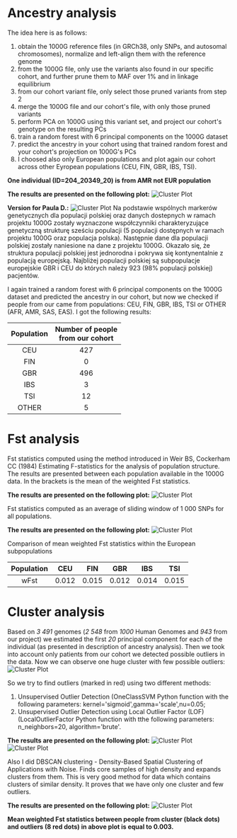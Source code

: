 # Ancestry analysis #


The idea here is as follows:
1. obtain the 1000G reference files (in GRCh38, only SNPs, and autosomal chromosomes), normalize and left-align them with the reference genome
2. from the 1000G file, only use the variants also found in our specific cohort, and further prune them to MAF over 1% and in linkage equilibrium
3. from our cohort variant file, only select those pruned variants from step 2
4. merge the 1000G file and our cohort's file, with only those pruned variants
5. perform PCA on 1000G using this variant set, and project our cohort's genotype on the resulting PCs
6. train a random forest with 6 principal components on the 1000G dataset
7. predict the ancestry in your cohort using that trained random forest and your cohort's projection on 1000G's PCs
8. I choosed also only European populations and plot again our cohort across other Eyropean populations (CEU, FIN, GBR, IBS, TSI). 

**One individual (ID=204_20349_20) is from AMR not EUR population**

**The results are presented on the following plot:**
![Cluster Plot](https://github.com/MNMdiagnostics/NaszeGenomy/blob/main/ClusterAnalysis/ancestryPCAFULL.jpeg) 

**Version for Paula D.:**
![Cluster Plot](https://github.com/MNMdiagnostics/NaszeGenomy/blob/main/ClusterAnalysis/ancestryPCAFULLpop.jpeg) 
Na podstawie wspólnych markerów genetycznych dla populacji polskiej oraz danych dostepnych w ramach projektu 1000G zostały wyznaczone współczynniki charakteryzujące genetyczną strukturę sześciu populacji (5 populacji dostępnych w ramach projektu 1000G oraz populacja polska). Następnie dane dla populacji polskiej zostały naniesione na dane z projektu 1000G. Okazało się, że struktura populacji polskiej jest jednorodna i pokrywa się kontynentalnie z populacją europejską. Najbliżej populacji polskiej są subpopulacje europejskie GBR i CEU do których należy 923 (98% populacji polskiej) pacjentów.

I again trained a random forest with 6 principal components on the 1000G dataset and predicted the ancestry in our cohort, but now we checked if people from our came from populations: CEU, FIN, GBR, IBS, TSI or OTHER (AFR, AMR, SAS, EAS). I got the following results:

| Population | Number of people <br /> from our cohort |
| :---: | :---: |
| CEU | 427 | 
| FIN | 0 |
| GBR | 496 |
| IBS | 3 |
| TSI | 12 |
| OTHER | 5|

# Fst analysis #
Fst statistics computed using the method introduced in Weir BS, Cockerham CC (1984) Estimating F-statistics for the analysis of population structure. The results are presented between each population available in the 1000G data. In the brackets is the mean of the weighted Fst statistics.

**The results are presented on the following plot:**
![Cluster Plot](https://github.com/MNMdiagnostics/NaszeGenomy/blob/main/ClusterAnalysis/FST2.jpeg)

Fst statistics computed as an average of sliding window of 1 000 SNPs for all populations.

**The results are presented on the following plot:**
![Cluster Plot](https://github.com/MNMdiagnostics/NaszeGenomy/blob/main/ClusterAnalysis/FST222.jpeg)

Comparison of mean weighted Fst statistics within the European subpopulations

| Population | CEU | FIN | GBR | IBS | TSI |
| :---: | :---: | :---: | :---: | :---: | :---: |
| wFst | 0.012 | 0.015 | 0.012 | 0.014 | 0.015 | 

# Cluster analysis #
Based on *3 491* genomes (*2 548* from *1000* Human Genomes and *943* from our project) we estimated the first *20* principal component for each of the individual (as presented in description of ancestry analysis). Then we took into account only patients from our cohort we detected possible outliers in the data. Now we can observe one huge cluster with few possible outliers:
![Cluster Plot](https://github.com/MNMdiagnostics/NaszeGenomy/blob/main/ClusterAnalysis/Int.jpeg) 

So we try to find outliers (marked in red) using two different methods:
1. Unsupervised Outlier Detection (OneClassSVM Python function with the following parameters: kernel='sigmoid',gamma='scale',nu=0.05;
2. Unsupervised Outlier Detection using Local Outlier Factor (LOF) (LocalOutlierFactor Python function with tthe following parameters: n_neighbors=20, algorithm='brute'.

**The results are presented on the following plot:**
![Cluster Plot](https://github.com/MNMdiagnostics/NaszeGenomy/blob/main/ClusterAnalysis/UOD.jpeg) 
![Cluster Plot](https://github.com/MNMdiagnostics/NaszeGenomy/blob/main/ClusterAnalysis/LOF.jpeg) 

Also I did DBSCAN clustering - Density-Based Spatial Clustering of Applications with Noise. Finds core samples of high density and expands clusters from them. This is very good method for data which contains clusters of similar density. It proves that we have only one cluster and few outliers.

**The results are presented on the following plot:**
![Cluster Plot](https://github.com/MNMdiagnostics/NaszeGenomy/blob/main/ClusterAnalysis/clusterPCA.jpeg) 

**Mean weighted Fst statistics between people from cluster (black dots) and outliers (8 red dots) in above plot is equal to 0.003.**

